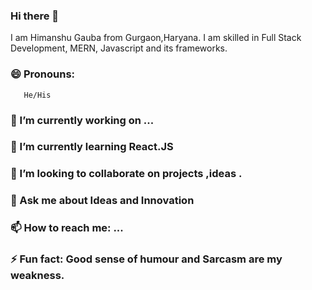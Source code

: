 ### Hi there 👋


I am Himanshu Gauba from Gurgaon,Haryana. I am skilled in Full Stack Development, MERN, Javascript and its frameworks.

### 😄 Pronouns: 
       He/His
###  🔭 I’m currently working on ...
###  🌱 I’m currently learning React.JS
###  👯 I’m looking to collaborate on projects ,ideas .
 
###  💬 Ask me about Ideas and Innovation
###  📫 How to reach me: ...
  
###  ⚡ Fun fact: Good sense of humour and Sarcasm are my weakness. 

